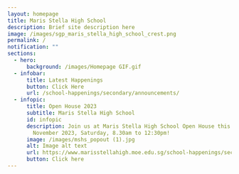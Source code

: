 ```yaml
---
layout: homepage
title: Maris Stella High School
description: Brief site description here
image: /images/sgp_maris_stella_high_school_crest.png
permalink: /
notification: ""
sections:
  - hero:
      background: /images/Homepage GIF.gif
  - infobar:
      title: Latest Happenings
      button: Click Here
      url: /school-happenings/secondary/announcements/
  - infopic:
      title: Open House 2023
      subtitle: Maris Stella High School
      id: infopic
      description: Join us at Maris Stella High School Open House this year on 25th
        November 2023, Saturday, 8.30am to 12:30pm!
      image: /images/mshs_popout (1).jpg
      alt: Image alt text
      url: https://www.marisstellahigh.moe.edu.sg/school-happenings/secondary/announcements/
      button: Click here
---
```

